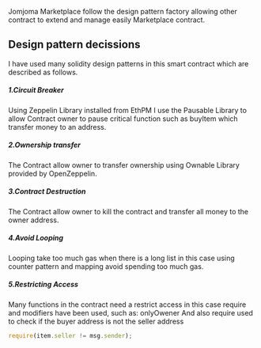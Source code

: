 Jomjoma Marketplace follow the design pattern factory allowing other contract to extend and manage easily Marketplace contract.

## Design pattern decissions

I have used many solidity design patterns in this smart contract which are described as follows.

##### 1.Circuit Breaker

Using Zeppelin Library installed from EthPM I use the Pausable Library to allow Contract owner to pause critical function such as buyItem which transfer money to an address.

##### 2.Ownership transfer

The Contract allow owner to transfer ownership using Ownable Library provided by OpenZeppelin.  

##### 3.Contract Destruction 

The Contract allow owner to kill the contract and transfer all money to the owner address.  

##### 4.Avoid Looping 

Looping take too much gas when there is a long list in this case using counter pattern and mapping avoid spending too much gas.

##### 5.Restricting Access
Many functions in the contract need a restrict access in this case require and modifiers have been used, such as: onlyOwener
And also require used to check if the buyer address is not the seller address
 ```javascript
require(item.seller != msg.sender);
```


